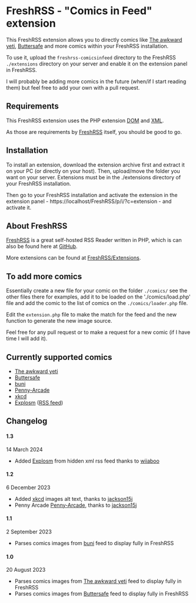 # FreshRSS - "Comics in Feed" extension

This FreshRSS extension allows you to directly comics like [The awkward yeti](https://theawkwardyeti.com/), [Buttersafe](https://www.buttersafe.com/) and more comics within your FreshRSS installation.

To use it, upload the ```freshrss-comicsinfeed``` directory to the FreshRSS `./extensions` directory on your server and enable it on the extension panel in FreshRSS.

I will probably be adding more comics in the future (when/if I start reading them) but feel free to add your own with a pull request.


## Requirements

This FreshRSS extension uses the PHP extension [DOM](http://php.net/dom) and [XML](http://php.net/xml).

As those are requirements by [FreshRSS](https://github.com/FreshRSS/FreshRSS) itself, you should be good to go.


## Installation

To install an extension, download the extension archive first and extract it on your PC (or directly on your host). Then, upload/move the folder you want on your server. Extensions must be in the ./extensions directory of your FreshRSS installation.

Then go to your FreshRSS installation and activate the extension in the extension panel - https://localhost/FreshRSS/p/i/?c=extension - and activate it.

## About FreshRSS

[FreshRSS](https://freshrss.org/) is a great self-hosted RSS Reader written in PHP, which is can also be found here at [GitHub](https://github.com/FreshRSS/FreshRSS).

More extensions can be found at [FreshRSS/Extensions](https://github.com/FreshRSS/Extensions).

## To add more comics

Essentially create a new file for your comic on the folder `./comics/` see the other files there for examples, add it to be loaded on the './comics/load.php' file and add the comic to the list of comics on the `./comics/loader.php` file.

Edit the `extension.php` file to make the match for the feed and the new function to generate the new image source.

Feel free for any pull request or to make a request for a new comic (if I have time I will add it).

## Currently supported comics

- [The awkward yeti](https://theawkwardyeti.com/)
- [Buttersafe](https://www.buttersafe.com/)
- [buni](https://www.bunicomic.com/)
- [Penny-Arcade](https://penny-arcade.com/)
- [xkcd](https://xkcd.com/)
- [Explosm](https://explosm.net/) ([RSS feed](https://explosm.net/rss.xml))


## Changelog

#### 1.3

14 March 2024
  - Added [Explosm](https://explosm.net/) from hidden xml rss feed thanks to [wiiaboo](https://github.com/wiiaboo)

#### 1.2
 
6 December 2023
  - Added [xkcd](https://xkcd.com/) images alt text, thanks to [jackson15j](https://github.com/jackson15j)
  - Penny Arcade [Penny-Arcade](https://penny-arcade.com/), thanks to [jackson15j](https://github.com/jackson15j)

#### 1.1

2 September 2023
  - Parses comics images from [buni](https://www.bunicomic.com/) feed to display fully in FreshRSS

#### 1.0

20 August 2023
 - Parses comics images from [The awkward yeti](https://theawkwardyeti.com/) feed to display fully in FreshRSS
 - Parses comics images from [Buttersafe](https://www.buttersafe.com/) feed to display fully in FreshRSS
